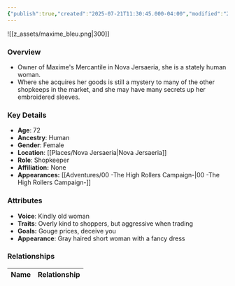```yaml
---
{"publish":true,"created":"2025-07-21T11:30:45.000-04:00","modified":"2025-10-03T10:17:04.886-04:00","published":"2025-10-03T10:17:04.886-04:00","cssclasses":"","Age":"72","Ancestry":"Human","Gender":"Female","Location":["[[Nova Jersaeria]]"],"Role":["Shopkeeper"],"Affiliation":["None"],"Appearances":["[[00 -The High Rollers Campaign-]]"]}
---
```



![[z_assets/maxime_bleu.png|300]]

### Overview
- Owner of Maxime's Mercantile in Nova Jersaeria, she is a stately human woman.
- Where she acquires her goods is still a mystery to many of the other shopkeeps in the market, and she may have many secrets up her embroidered sleeves.

### Key Details
- **Age**: 72
- **Ancestry**: Human
- **Gender**: Female
- **Location**: [[Places/Nova Jersaeria\|Nova Jersaeria]]
- **Role**: Shopkeeper
- **Affiliation:** None
- **Appearances:** [[Adventures/00 -The High Rollers Campaign-\|00 -The High Rollers Campaign-]]

### Attributes
- **Voice**: Kindly old woman
- **Traits**: Overly kind to shoppers, but aggressive when trading
- **Goals:** Gouge prices, deceive you
- **Appearance**: Gray haired short woman with a fancy dress

### Relationships

| Name  | Relationship |
| ----- | ------------ |

